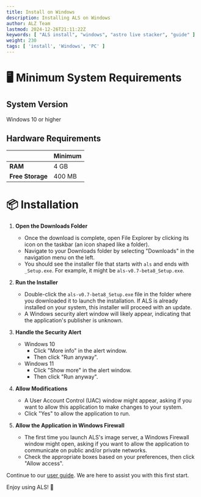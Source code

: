 ```yaml
---
title: Install on Windows
description: Installing ALS on Windows
author: ALZ Team
lastmod: 2024-12-26T21:11:22Z
keywords: [ "ALS install", "windows", "astro live stacker", "guide" ]
weight: 230
tags: [ 'install', 'Windows', 'PC' ]
---
```


# 🖥️ Minimum System Requirements

## System Version

Windows 10 or higher

## Hardware Requirements

|                  | Minimum |
|------------------|---------|
| **RAM**          | 4 GB    |
| **Free Storage** | 400 MB  | 

# 📦 Installation

1. **Open the Downloads Folder**
    - Once the download is complete, open File Explorer by clicking its icon on the taskbar (an icon shaped like a
      folder).
    - Navigate to your Downloads folder by selecting "Downloads" in the navigation menu on the left.
    - You should see the installer file that starts with `als` and ends with `_Setup.exe`. For example, it might be
      `als-v0.7-beta8_Setup.exe`.

2. **Run the Installer**
    - Double-click the `als-v0.7-beta8_Setup.exe` file in the folder where you downloaded it to launch the installation.
      If ALS is already installed on your system, this installer will proceed with an update.
    - A Windows security alert window will likely appear, indicating that the application's publisher is unknown.

3. **Handle the Security Alert**
    - Windows 10
        - Click "More info" in the alert window.
        - Then click "Run anyway".
    - Windows 11
        - Click "Show more" in the alert window.
        - Then click "Run anyway".

4. **Allow Modifications**
    - A User Account Control (UAC) window might appear, asking if you want to allow this application to make changes to
      your system.
    - Click "Yes" to allow the application to run.

5. **Allow the Application in Windows Firewall**
    - The first time you launch ALS's image server, a Windows Firewall window might open, asking if you want to allow
      the application to communicate on public and/or private networks.
    - Check the appropriate boxes based on your preferences, then click "Allow access".

Continue to our [user guide](../user-guide/). We are here to assist you with this first start.

Enjoy using ALS! 🚀
